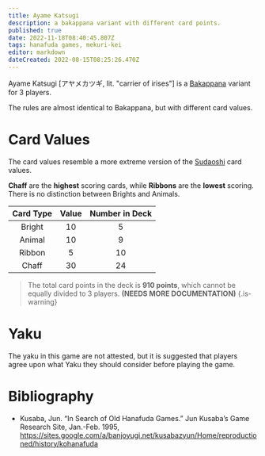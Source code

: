 ```yaml
---
title: Ayame Katsugi
description: a bakappana variant with different card points.
published: true
date: 2022-11-18T08:40:45.807Z
tags: hanafuda games, mekuri-kei
editor: markdown
dateCreated: 2022-08-15T08:25:26.470Z
---
```


Ayame Katsugi [アヤメカツギ, lit. "carrier of irises"] is a [Bakappana](/en/hanafuda/games/bakappana) variant for 3 players.

The rules are almost identical to Bakappana, but with different card values.

# Card Values
The card values resemble a more extreme version of the [Sudaoshi](/en/hanafuda/games/sudaoshi) card values.

**Chaff** are the **highest** scoring cards, while **Ribbons** are the **lowest** scoring. There is no distinction between Brights and Animals.

|Card Type|Value|Number in Deck|
|:---:|:---:|:---:|
|Bright|10|5|
|Animal|10|9|
|Ribbon|5|10|
|Chaff|30|24|

> The total card points in the deck is **910 points**, which cannot be equally divided to 3 players. **(NEEDS MORE DOCUMENTATION)**
{.is-warning}

# Yaku
The yaku in this game are not attested, but it is suggested that players agree upon what Yaku they should consider before playing the game.

# Bibliography
- Kusaba, Jun. “In Search of Old Hanafuda Games.” Jun Kusaba’s Game Research Site, Jan.-Feb. 1995, https://sites.google.com/a/banjoyugi.net/kusabazyun/Home/reproductioned/history/kohanafuda